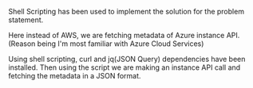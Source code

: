 Shell Scripting has been used to implement the solution for the problem statement.

Here instead of AWS, we are fetching metadata of Azure instance API.(Reason being I'm most familiar with Azure Cloud Services)

Using shell scripting, curl and jq(JSON Query) dependencies have been installed. Then using the script we are making an instance API call and fetching the metadata in a JSON format.
